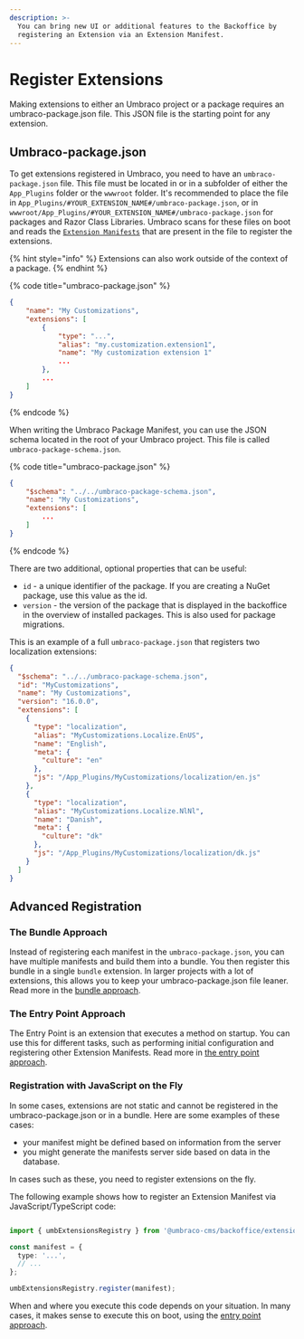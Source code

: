 ```yaml
---
description: >-
  You can bring new UI or additional features to the Backoffice by
  registering an Extension via an Extension Manifest.
---
```



# Register Extensions
Making extensions to either an Umbraco project or a package requires an umbraco-package.json file. This JSON file is the starting point for any extension.

## Umbraco-package.json
To get extensions registered in Umbraco, you need to have an `umbraco-package.json` file. This file must be located in or in a subfolder of either the `App_Plugins` folder or the `wwwroot` folder. It's recommended to place the file in `App_Plugins/#YOUR_EXTENSION_NAME#/umbraco-package.json`, or in `wwwroot/App_Plugins/#YOUR_EXTENSION_NAME#/umbraco-package.json` for packages and Razor Class Libraries. Umbraco scans for these files on boot and reads the [`Extension Manifests`](extension-manifest.md) that are present in the file to register the extensions.

{% hint style="info" %}
Extensions can also work outside of the context of a package.
{% endhint %}

{% code title="umbraco-package.json" %}
```json
{
    "name": "My Customizations",
    "extensions": [
        {
            "type": "...",
            "alias": "my.customization.extension1",
            "name": "My customization extension 1"
            ...
        },
        ...
    ]
}
```
{% endcode %}


When writing the Umbraco Package Manifest, you can use the JSON schema located in the root of your Umbraco project. This file is called `umbraco-package-schema.json`.

{% code title="umbraco-package.json" %}
```json
{
    "$schema": "../../umbraco-package-schema.json",
    "name": "My Customizations",
    "extensions": [
        ...
    ]
}
```
{% endcode %}


There are two additional, optional properties that can be useful:

* `id` - a unique identifier of the package. If you are creating a NuGet package, use this value as the id.
* `version` - the version of the package that is displayed in the backoffice in the overview of installed packages. This is also used for package migrations.


This is an example of a full `umbraco-package.json` that registers two localization extensions:

```json
{
  "$schema": "../../umbraco-package-schema.json",
  "id": "MyCustomizations",
  "name": "My Customizations",
  "version": "16.0.0",
  "extensions": [
    {
      "type": "localization",
      "alias": "MyCustomizations.Localize.EnUS",
      "name": "English",
      "meta": {
        "culture": "en"
      },
      "js": "/App_Plugins/MyCustomizations/localization/en.js"
    },
    {
      "type": "localization",
      "alias": "MyCustomizations.Localize.NlNl",
      "name": "Danish",
      "meta": {
        "culture": "dk"
      },
      "js": "/App_Plugins/MyCustomizations/localization/dk.js"
    }
  ]
}
```


## Advanced Registration
### The Bundle Approach
Instead of registering each manifest in the `umbraco-package.json`, you can have multiple manifests and build them into a bundle. You then register this bundle in a single `bundle` extension. In larger projects with a lot of extensions, this allows you to keep your umbraco-package.json file leaner. Read more in the [bundle approach](../extension-types/bundle.md).

### The Entry Point Approach
The Entry Point is an extension that executes a method on startup. You can use this for different tasks, such as performing initial configuration and registering other Extension Manifests. Read more in [the entry point approach](../extension-types/backoffice-entry-point.md).

### Registration with JavaScript on the Fly
In some cases, extensions are not static and cannot be registered in the umbraco-package.json or in a bundle.  Here are some examples of these cases:

- your manifest might be defined based on information from the server
- you might generate the manifests server side based on data in the database. 

In cases such as these, you need to register extensions on the fly.


The following example shows how to register an Extension Manifest via JavaScript/TypeScript code:

```typescript

import { umbExtensionsRegistry } from '@umbraco-cms/backoffice/extension-registry';

const manifest = {
  type: '...',
  // ...
};

umbExtensionsRegistry.register(manifest);
```


When and where you execute this code depends on your situation. In many cases, it makes sense to execute this on boot, using the [entry point approach](../extension-types/backoffice-entry-point.md).
